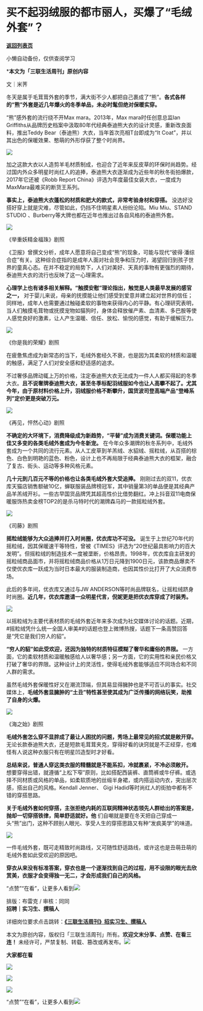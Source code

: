 # 买不起羽绒服的都市丽人，买爆了“毛绒外套”？

[**返回列表页**](/gzh/三联生活周刊)

小懒自动备份，仅供查阅学习

***本文为「三联生活周刊」原创内容**

文｜米荠

冬天是属于毛茸茸外套的季节，满大街不少人都把自己裹成了“熊”。**各式各样的“熊”外套是近几年爆火的冬季单品，未必时髦但绝对保暖实穿。**

“熊”感外套的流行绕不开Max mara。2013年，Max mara时任创意总监Ian
Griffiths从品牌历史档案中汲取80年代经典泰迪熊大衣的设计灵感，重新改良面料，推出Teddy Bear（泰迪熊）大衣，当年首次亮相T台即成为“It
Coat”，并以其出色的保暖效果、憨萌的外形俘获了整个时尚界。

![](https://mmbiz.qpic.cn/mmbiz_jpg/VkpaUkchBmV9fpJ9ibvdtCSiaE4ubjm7MibyfVw9pQWplgTyKNY2mMXZFFZdrkmUnwa0cNNYVQdkic6pAGRtpVpANA/640?wx_fmt=jpeg&from;=appmsg)

加之这款大衣以人造剪羊毛材质制成，也迎合了近年来反皮草的环保时尚趋势。经过国内外众多明星时尚红人的追捧，泰迪熊大衣逐渐成为近些年的秋冬街拍爆款，2017年它还被《Robb
Report China》评选为年度最佳女装大衣，一度成为MaxMara最难买的断货王系列。

**事实上，泰迪熊大衣蓬松的材质和肥大的款式，非常考验身材和穿搭。** 没选好没搭好穿上就是灾难，尽管如此，仍挡不住明星素人纷纷沦陷。Miu
Miu、STAND STUDIO 、Burberry等大牌也都在近年也推出过各自风格的泰迪熊外套。

![](https://mmbiz.qpic.cn/mmbiz_png/VkpaUkchBmV9fpJ9ibvdtCSiaE4ubjm7MibxnSw2bhOPevOGj494Cym5OKTVbyqXxx6eb3xyWt3lMagkncHKkf5LQ/640?wx_fmt=png&from;=appmsg)

《举重妖精金福珠》剧照

《卫报》曾撰文分析，成年人愿意将自己变成“熊”的现象，可能与现代“彼得·潘综合症”有关。这种综合症指的是成年人面对社会竞争和压力时，渴望回归到孩子世界的童真心态。在并不稳定的局势下，人们对美好、天真的事物有更强烈的期待，泰迪熊大衣的流行也反映了这一心理需求。

**心理学上也有诸多相关解释。“触摸安慰”理论指出，触觉是人类最早发展的感官之一，**
对于婴儿来说，母亲的抚摸能让他们感受到爱意并建立起对世界的信任；同样地，成年人也需要通过触碰柔软的事物来获得内心的平静。有心理研究表明，当人们触摸毛茸物或抚摸宠物如猫狗时，身体会释放催产素、血清素、多巴胺等使人感觉良好的激素，让人产生温暖、信任、放松、愉悦的感觉，有助于缓解压力。

![](https://mmbiz.qpic.cn/mmbiz_jpg/VkpaUkchBmV9fpJ9ibvdtCSiaE4ubjm7MibxMaJYaeP8dsVgDkHF89mcyuYVtHBnEOMslt0SySmYO9svW3IMXm7lA/640?wx_fmt=jpeg&from;=appmsg)

《你是我的荣耀》剧照

在疲惫焦虑成为新常态的当下，毛绒外套经久不衰，也是因为其柔软的材质和温暖的触感，满足了人们对安全感和舒适感的追求。

不过奢侈品牌动辄上万的价格，注定泰迪熊大衣无法成为一件人人都买得起的冬季大衣。**且不说奢牌泰迪熊大衣，甚至冬季标配羽绒服如今也让人高攀不起了。尤其今年，由于原材料价格上升，羽绒服价格不断攀升，国货波司登高端产品“登峰系列”定价更是突破万元。**

![](https://mmbiz.qpic.cn/mmbiz_jpg/VkpaUkchBmV9fpJ9ibvdtCSiaE4ubjm7MibGCHqX2xMyCg6JIa5LH6YPer07cQ6NicRpOrrLEmaQ2SecQMI1B8ic9Lw/640?wx_fmt=jpeg&from;=appmsg)

《再见，怦然心动》剧照

**不确定的大环境下，消费降级成为新趋势，“平替”成为消费关键词。保暖功能上佳又多变的各类毛绒外套成为今冬新宠。**
在今年众多潮牌的秋冬系列中，毛绒外套成为一个共同的流行元素。从人工皮草到羊羔绒、水貂绒、摇粒绒，从百搭的棕色、白色到明艳的蓝色、粉色，设计上也不再局限于经典泰迪熊大衣的框架，融合了复古、街头、运动等多种风格元素。

**几十元到几百元不等的价格也让各类毛绒外套大受追捧。**
刚刚过去的双11，优衣库天猫店销售额破10亿，蝉联服装品牌榜冠军，其中销量第3的单品便是其经典产品羊羔绒开衫。一些古早国货品牌凭其超高性价比借势翻红。冲上抖音双11电商保暖服饰热卖金榜TOP2的是杀马特时代的潮牌森马的一款摇粒绒外套。

![](https://mmbiz.qpic.cn/mmbiz_png/VkpaUkchBmV9fpJ9ibvdtCSiaE4ubjm7Mibh7lxocg1k2SVjDAzSDy8MhicPJc7b1yAKU3vUt7icLntbPAJKLnHYoKQ/640?wx_fmt=png&from;=appmsg)

《司藤》剧照

**摇粒绒能够为大众追捧并打入时尚圈，优衣库功不可没。**
诞生于上世纪70年代的摇粒绒，因其保暖速干等特性，曾被《TIMES》评选为“20世纪最具影响力的百大发明”。但摇粒绒的制造技术一度被垄断，价格昂贵。1998年，优衣库自主研发的摇粒绒商品面市，并将摇粒绒商品价格从1万日元降到1900日元，该款商品爆卖不仅使优衣库一跃成为当时日本最大的服装制造商，也因其性价比打开了大众消费市场。

此后的多年间，优衣库又通过与JW ANDERSON等时尚品牌联名，让摇粒绒跻身时尚圈。**近几年，优衣库邀请一众明星代言，倪妮更是把优衣库穿成了时装秀。**

![](https://mmbiz.qpic.cn/mmbiz_jpg/VkpaUkchBmV9fpJ9ibvdtCSiaE4ubjm7MibtWIYFicHxtvbPBRic8uee4YFdMjLQuhqnoPIrtrx2IjFIxtJ1gyibQNVw/640?wx_fmt=jpeg&from;=appmsg)

以摇粒绒为主要代表材质的毛绒外套近年来多次成为社交媒体讨论的话题。近期，#摇粒绒凭什么统一全国人审美#的话题也登上微博热搜，话题下一条高赞回答是“凭它是我们穷人的貂”。

**“穷人的貂”如此受欢迎，还因为独特的材质特征模糊了奢华和庸俗的界限。**
一方面，它的柔软材质和温暖触感给人以奢华感；另一方面，它的实用性和亲民价格又打破了奢华的界限。这种设计上的灵活性，使得毛绒外套能够适应不同场合和不同人群的需求。

虽然毛绒外套保暖性好又在潮流顶端，但其易显得臃肿也是不可否认的事实。社交媒体上，**毛绒外套显臃肿的“土丑”特性甚至使其成为广泛传播的网络玩笑，助推了自身的火爆。**

![](https://mmbiz.qpic.cn/mmbiz_jpg/VkpaUkchBmV9fpJ9ibvdtCSiaE4ubjm7MibN0LT3swOGXAhK7CAiaNbwux0nDtFVvwEMJ54uM8tbTiaLfyiau2JxhM9g/640?wx_fmt=jpeg&from;=appmsg)

《海之始》剧照

**毛绒外套怎么穿不显胖成了最让人困扰的问题，秀场上最常见的招式就是敞开穿。**
无论长款泰迪熊大衣，还是短款毛茸茸夹克，穿得好看的诀窍就是不正经穿，也难怪有人说这种衣服只有在明星凹造型时才好看。

**总结来说，普通人穿这类衣服的精髓就是不能系扣，冷就裹紧，不冷必须敞开。**
想要穿得出错，就遵循“上松下窄”原则，比如搭配西装裤、直筒裤或牛仔裤。或选择不同材质或风格的单品，如柔软质地的丝缎半身裙，或内搭运动内衣，突出层次感，搭出自己的风格。Kendall
Jenner、 Gigi Hadid等时尚红人的街拍中都有不错的穿搭思路。

**关于毛绒外套如何穿搭，主张拒绝内耗的互联网精神状态领先人群给出的答案是，抛却一切穿搭铁律，简单舒适就好。他**
们自嘲就是要在冬天把自己穿成一头“熊”出门，这种不顾别人眼光、享受人生的穿搭思路又有种“发疯美学”的味道。

![](https://mmbiz.qpic.cn/mmbiz_jpg/VkpaUkchBmV9fpJ9ibvdtCSiaE4ubjm7MibDy41AtP4872T9utxBSzF4PXo6AH32zdB62TwkqmnBgpQkEwZiarVkSA/640?wx_fmt=jpeg&from;=appmsg)

一件毛绒外套，既可走精致时尚路线，又可随性舒适路线，或许这也是丑萌丑萌的毛绒外套如此受欢迎的原因吧。

**穿衣从来没有标准答案，穿衣也是一个逐渐找到自己的过程，用不设限的眼光去欣赏美，衣服才会变得独一无二，才会形成我们自己的风格。**

“点赞”“在看”，让更多人看到![](https://mmbiz.qpic.cn/mmbiz_gif/c2Sib3Mp7pON9hkSZwdTibRHNZSMPyiapUCHJwlyoZVBC3SfmPmF0VKjkm3NiaToQloHFJ6icyicqZnqgXp6pSQJt5gg/640?wx_fmt=gif&from;=appmsg&wxfrom;=5&wx;_lazy=1&tp;=wxpic)  
  
  
  
  
  
排版：布雷克 / 审核：同同  
**招聘｜实习生、撰稿人**  

详细岗位要求点击跳转：[**《三联生活周刊》招实习生、撰稿人**](http://mp.weixin.qq.com/s?__biz=MTc5MTU3NTYyMQ==&mid=2651136871&idx=3&sn=f1c0777fe9d31881e5dfca68ebc2937f&chksm=5907324d6e70bb5b3546dfe1c7b31b5fe05664bebbf36356ba9a1a352e0678444cad62875ad4&scene=21#wechat_redirect)

本文为原创内容，版权归「三联生活周刊」所有。**欢迎文末分享、点赞、在看三连！**
未经许可，严禁复制、转载、篡改或再发布。![](https://mmbiz.qpic.cn/sz_mmbiz_png/Gg7Qtoh7Aic9ZTmAdCc80b4nD7xicgPt863QWU7oNswDx19XrjfTtSl8QwatY2EEZGuNd1WRRiapDZjcDhTnNYmBg/640?wx_fmt=other&wxfrom;=5&wx;_lazy=1&wx;_co=1&retryload;=1&tp;=webp)

**大家都在看**

[![](https://mmbiz.qpic.cn/mmbiz_jpg/c2Sib3Mp7pOO3xPxIedttEV70o9vfc75x8KhcjZblL7XK1Mg65poHbib0r5rUZXrksFL6IsFibykG6sKlmfIb72jg/640?wx_fmt=jpeg&from;=appmsg&wxfrom;=5&wx;_lazy=1&wx;_co=1&tp;=wxpic)](http://mp.weixin.qq.com/s?__biz=MTc5MTU3NTYyMQ==&mid=2651466051&idx=1&sn=5e1c1f01e24ee155c8d51ca046f313fc&chksm=590838696e7fb17f6a12755682ed64beed18fa2f5d1e80dcdedada0f99d7e12093fa55e5eecf&scene=21#wechat_redirect)

  

![](https://mmbiz.qpic.cn/sz_mmbiz_png/Gg7Qtoh7Aic9ZTmAdCc80b4nD7xicgPt86k1kgpU51hWCHjV92ryhVW35PLCvLhxLw9XDhXjgeDyZhHSx5EbRcfg/640?wx_fmt=other&wxfrom;=13&wx;_lazy=1&wx;_co=1&retryload;=2&tp;=webp)

  
[![](https://mmbiz.qpic.cn/mmbiz_jpg/c2Sib3Mp7pONuwrdetOsWUZLdDE1J39mLibBBe0vPzCKS1topq8p9JgG9O86KDCNS3SZl7Paa1d80gvHIBg9C0cw/640?wx_fmt=jpeg&from;=appmsg&wxfrom;=13&wx;_lazy=1&wx;_co=1&tp;=wxpic)]()  
  
“点赞”“在看”，让更多人看到![](https://mmbiz.qpic.cn/mmbiz_gif/c2Sib3Mp7pON9hkSZwdTibRHNZSMPyiapUCHJwlyoZVBC3SfmPmF0VKjkm3NiaToQloHFJ6icyicqZnqgXp6pSQJt5gg/640?wx_fmt=gif&from;=appmsg&wxfrom;=13&wx;_lazy=1&tp;=wxpic)

